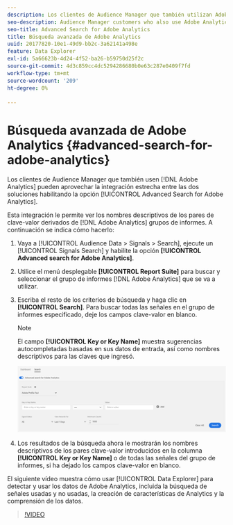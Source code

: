 ```yaml
---
description: Los clientes de Audience Manager que también utilizan Adobe Analytics pueden aprovechar la estrecha integración entre las dos soluciones activando la opción Búsqueda avanzada de Adobe Analytics.
seo-description: Audience Manager customers who also use Adobe Analytics can leverage the tight integration between the two solutions by enabling the Advanced Search for Adobe Analytics option.
seo-title: Advanced Search for Adobe Analytics
title: Búsqueda avanzada de Adobe Analytics
uuid: 20177820-10e1-49d9-bb2c-3a62141a498e
feature: Data Explorer
exl-id: 5a66623b-4d24-4f52-ba26-b59750d25f2c
source-git-commit: 4d3c859cc4dc5294286680b0e63c287e0409f7fd
workflow-type: tm+mt
source-wordcount: '209'
ht-degree: 0%

---
```


# Búsqueda avanzada de Adobe Analytics {#advanced-search-for-adobe-analytics}

Los clientes de Audience Manager que también usen [!DNL Adobe Analytics] pueden aprovechar la integración estrecha entre las dos soluciones habilitando la opción [!UICONTROL Advanced Search for Adobe Analytics].

Esta integración le permite ver los nombres descriptivos de los pares de clave-valor derivados de [!DNL Adobe Analytics] grupos de informes. A continuación se indica cómo hacerlo:

1. Vaya a [!UICONTROL Audience Data > Signals > Search], ejecute un [!UICONTROL Signals Search] y habilite la opción **[!UICONTROL Advanced search for Adobe Analytics]**.
1. Utilice el menú desplegable **[!UICONTROL Report Suite]** para buscar y seleccionar el grupo de informes [!DNL Adobe Analytics] que se va a utilizar.
1. Escriba el resto de los criterios de búsqueda y haga clic en **[!UICONTROL Search]**. Para buscar todas las señales en el grupo de informes especificado, deje los campos clave-valor en blanco.
   >[!NOTE]
   >
   >El campo **[!UICONTROL Key or Key Name]** muestra sugerencias autocompletadas basadas en sus datos de entrada, así como nombres descriptivos para las claves que ingresó.

   ![](assets/signals-search-analytics.png)
1. Los resultados de la búsqueda ahora le mostrarán los nombres descriptivos de los pares clave-valor introducidos en la columna **[!UICONTROL Key or Key Name]** o de todas las señales del grupo de informes, si ha dejado los campos clave-valor en blanco.

El siguiente vídeo muestra cómo usar [!UICONTROL Data Explorer] para detectar y usar los datos de Adobe Analytics, incluida la búsqueda de señales usadas y no usadas, la creación de características de Analytics y la comprensión de los datos.

>[!VIDEO](https://video.tv.adobe.com/v/330349?captions=spa)
